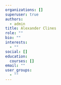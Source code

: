 ```yaml
---
organizations: []
superuser: true
authors:
  - admin
title: Alexander Clines
role: ""
bio: ""
interests:
  - ""
social: []
education:
  courses: []
email: ""
user_groups:
  - ""
---
```

